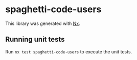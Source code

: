 # spaghetti-code-users

This library was generated with [Nx](https://nx.dev).

## Running unit tests

Run `nx test spaghetti-code-users` to execute the unit tests.
